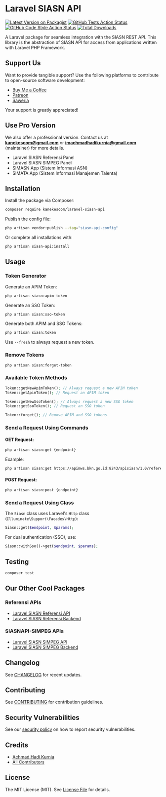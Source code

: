 # Laravel SIASN API

[![Latest Version on Packagist](https://img.shields.io/packagist/v/kanekescom/laravel-siasn-api.svg?style=flat-square)](https://packagist.org/packages/kanekescom/laravel-siasn-api)
[![GitHub Tests Action Status](https://img.shields.io/github/actions/workflow/status/kanekescom/laravel-siasn-api/run-tests.yml?branch=main&label=tests&style=flat-square)](https://github.com/kanekescom/laravel-siasn-api/actions?query=workflow%3Arun-tests+branch%3Amain)
[![GitHub Code Style Action Status](https://img.shields.io/github/actions/workflow/status/kanekescom/laravel-siasn-api/fix-php-code-style-issues.yml?branch=main&label=code%20style&style=flat-square)](https://github.com/kanekescom/laravel-siasn-api/actions?query=workflow%3A"Fix+PHP+code+style+issues"+branch%3Amain)
[![Total Downloads](https://img.shields.io/packagist/dt/kanekescom/laravel-siasn-api.svg?style=flat-square)](https://packagist.org/packages/kanekescom/laravel-siasn-api)

A Laravel package for seamless integration with the SIASN REST API. This library is the abstraction of SIASN API for access from applications written with Laravel PHP Framework.

## Support Us

Want to provide tangible support? Use the following platforms to contribute to open-source software development:

- [Buy Me a Coffee](https://s.id/hadibmac)
- [Patreon](https://s.id/hadipatreon)
- [Saweria](https://s.id/hadisaweria)

Your support is greatly appreciated!

## Use Pro Version

We also offer a professional version. Contact us at **kanekescom@gmail.com** or **imachmadhadikurnia@gmail.com** (maintainer) for more details.

- Laravel SIASN Referensi Panel
- Laravel SIASN SIMPEG Panel
- SIMASN App (Sistem Informasi ASN)
- SIMATA App (Sistem Informasi Manajemen Talenta)

## Installation

Install the package via Composer:

```bash
composer require kanekescom/laravel-siasn-api
```

Publish the config file:

```bash
php artisan vendor:publish --tag="siasn-api-config"
```

Or complete all installations with:

```bash
php artisan siasn-api:install
```

## Usage

### Token Generator

Generate an APIM Token:

```bash
php artisan siasn:apim-token
```

Generate an SSO Token:

```bash
php artisan siasn:sso-token
```

Generate both APIM and SSO Tokens:

```bash
php artisan siasn:token
```

Use `--fresh` to always request a new token.

### Remove Tokens

```bash
php artisan siasn:forget-token
```

### Available Token Methods

```php
Token::getNewApimToken(); // Always request a new APIM token
Token::getApimToken(); // Request an APIM token

Token::getNewSsoToken(); // Always request a new SSO token
Token::getSsoToken(); // Request an SSO token

Token::forget(); // Remove APIM and SSO tokens
```

### Send a Request Using Commands

#### GET Request:

```bash
php artisan siasn:get {endpoint}
```

Example:

```bash
php artisan siasn:get https://apimws.bkn.go.id:8243/apisiasn/1.0/referensi/ref-unor
```

#### POST Request:

```bash
php artisan siasn:post {endpoint}
```

### Send a Request Using Class

The `Siasn` class uses Laravel's `Http` class (`Illuminate\Support\Facades\Http`):

```php
Siasn::get($endpoint, $params);
```

For dual authentication (SSO), use:

```php
Siasn::withSso()->get($endpoint, $params);
```

## Testing

```bash
composer test
```

## Our Other Cool Packages

### Referensi APIs

- [Laravel SIASN Referensi API](https://github.com/kanekescom/laravel-siasn-referensi-api)
- [Laravel SIASN Referensi Backend](https://github.com/kanekescom/laravel-siasn-referensi)

### SIASNAPI-SIMPEG APIs

- [Laravel SIASN SIMPEG API](https://github.com/kanekescom/laravel-siasn-simpeg-api)
- [Laravel SIASN SIMPEG Backend](https://github.com/kanekescom/laravel-siasn-simpeg)

## Changelog

See [CHANGELOG](CHANGELOG.md) for recent updates.

## Contributing

See [CONTRIBUTING](CONTRIBUTING.md) for contribution guidelines.

## Security Vulnerabilities

See our [security policy](../../security/policy) on how to report security vulnerabilities.

## Credits

- [Achmad Hadi Kurnia](https://github.com/achmadhadikurnia)
- [All Contributors](../../contributors)

## License

The MIT License (MIT). See [License File](LICENSE.md) for details.

